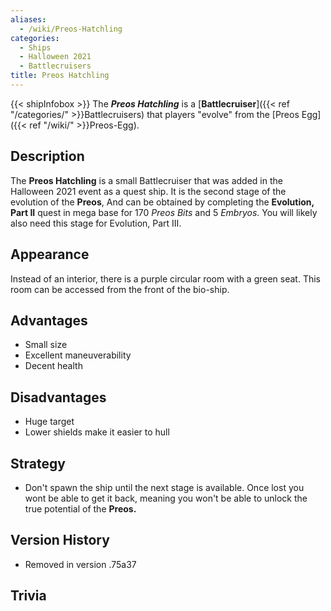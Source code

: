 ```yaml
---
aliases:
  - /wiki/Preos-Hatchling
categories:
  - Ships
  - Halloween 2021
  - Battlecruisers
title: Preos Hatchling
---
```


{{< shipInfobox >}} The **_Preos Hatchling_** is a [**Battlecruiser**]({{< ref "/categories/" >}}Battlecruisers) that players "evolve" from the [Preos Egg]({{< ref "/wiki/" >}}Preos-Egg).

## Description

The **Preos Hatchling** is a small Battlecruiser that was added in the Halloween 2021 event as a quest ship. It is the second stage of the evolution of the **Preos**, And can be obtained by completing the **Evolution, Part II** quest in mega base for 170 _Preos Bits_ and 5 _Embryos_. You will likely also need this stage for Evolution, Part III.

## Appearance

Instead of an interior, there is a purple circular room with a green seat. This room can be accessed from the front of the bio-ship.

## Advantages

- Small size
- Excellent maneuverability
- Decent health

## Disadvantages

- Huge target
- Lower shields make it easier to hull

## Strategy

- Don't spawn the ship until the next stage is available. Once lost you wont be able to get it back, meaning you won't be able to unlock the true potential of the **Preos.**

## Version History

- Removed in version .75a37

## Trivia
